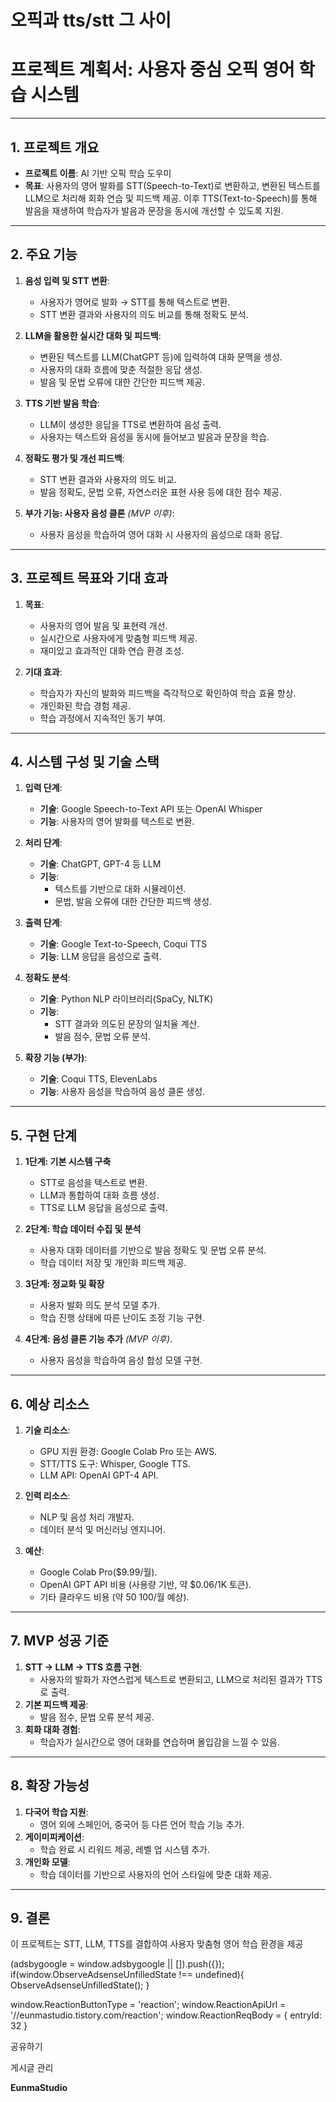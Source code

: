 
# 오픽과 tts/stt 그 사이

프로젝트 계획서: 사용자 중심 오픽 영어 학습 시스템
=============================

* * *

1\. 프로젝트 개요
-----------

*   **프로젝트 이름**: AI 기반 오픽 학습 도우미
*   **목표**: 사용자의 영어 발화를 STT(Speech-to-Text)로 변환하고, 변환된 텍스트를 LLM으로 처리해 회화 연습 및 피드백 제공. 이후 TTS(Text-to-Speech)를 통해 발음을 재생하여 학습자가 발음과 문장을 동시에 개선할 수 있도록 지원.

* * *

2\. 주요 기능
---------

1.  **음성 입력 및 STT 변환**:
    
    *   사용자가 영어로 발화 → STT를 통해 텍스트로 변환.
    *   STT 변환 결과와 사용자의 의도 비교를 통해 정확도 분석.
2.  **LLM을 활용한 실시간 대화 및 피드백**:
    
    *   변환된 텍스트를 LLM(ChatGPT 등)에 입력하여 대화 문맥을 생성.
    *   사용자의 대화 흐름에 맞춘 적절한 응답 생성.
    *   발음 및 문법 오류에 대한 간단한 피드백 제공.
3.  **TTS 기반 발음 학습**:
    
    *   LLM이 생성한 응답을 TTS로 변환하여 음성 출력.
    *   사용자는 텍스트와 음성을 동시에 들어보고 발음과 문장을 학습.
4.  **정확도 평가 및 개선 피드백**:
    
    *   STT 변환 결과와 사용자의 의도 비교.
    *   발음 정확도, 문법 오류, 자연스러운 표현 사용 등에 대한 점수 제공.
5.  **부가 기능: 사용자 음성 클론** _(MVP 이후)_:
    
    *   사용자 음성을 학습하여 영어 대화 시 사용자의 음성으로 대화 응답.

* * *

3\. 프로젝트 목표와 기대 효과
------------------

1.  **목표**:
    
    *   사용자의 영어 발음 및 표현력 개선.
    *   실시간으로 사용자에게 맞춤형 피드백 제공.
    *   재미있고 효과적인 대화 연습 환경 조성.
2.  **기대 효과**:
    
    *   학습자가 자신의 발화와 피드백을 즉각적으로 확인하여 학습 효율 향상.
    *   개인화된 학습 경험 제공.
    *   학습 과정에서 지속적인 동기 부여.

* * *

4\. 시스템 구성 및 기술 스택
------------------

1.  **입력 단계**:
    
    *   **기술**: Google Speech-to-Text API 또는 OpenAI Whisper
    *   **기능**: 사용자의 영어 발화를 텍스트로 변환.
2.  **처리 단계**:
    
    *   **기술**: ChatGPT, GPT-4 등 LLM
    *   **기능**:
        *   텍스트를 기반으로 대화 시뮬레이션.
        *   문법, 발음 오류에 대한 간단한 피드백 생성.
3.  **출력 단계**:
    
    *   **기술**: Google Text-to-Speech, Coqui TTS
    *   **기능**: LLM 응답을 음성으로 출력.
4.  **정확도 분석**:
    
    *   **기술**: Python NLP 라이브러리(SpaCy, NLTK)
    *   **기능**:
        *   STT 결과와 의도된 문장의 일치율 계산.
        *   발음 점수, 문법 오류 분석.
5.  **확장 기능 (부가)**:
    
    *   **기술**: Coqui TTS, ElevenLabs
    *   **기능**: 사용자 음성을 학습하여 음성 클론 생성.

* * *

5\. 구현 단계
---------

1.  **1단계: 기본 시스템 구축**
    
    *   STT로 음성을 텍스트로 변환.
    *   LLM과 통합하여 대화 흐름 생성.
    *   TTS로 LLM 응답을 음성으로 출력.
2.  **2단계: 학습 데이터 수집 및 분석**
    
    *   사용자 대화 데이터를 기반으로 발음 정확도 및 문법 오류 분석.
    *   학습 데이터 저장 및 개인화 피드백 제공.
3.  **3단계: 정교화 및 확장**
    
    *   사용자 발화 의도 분석 모델 추가.
    *   학습 진행 상태에 따른 난이도 조정 기능 구현.
4.  **4단계: 음성 클론 기능 추가** _(MVP 이후)_.
    
    *   사용자 음성을 학습하여 음성 합성 모델 구현.

* * *

6\. 예상 리소스
----------

1.  **기술 리소스**:
    
    *   GPU 지원 환경: Google Colab Pro 또는 AWS.
    *   STT/TTS 도구: Whisper, Google TTS.
    *   LLM API: OpenAI GPT-4 API.
2.  **인력 리소스**:
    
    *   NLP 및 음성 처리 개발자.
    *   데이터 분석 및 머신러닝 엔지니어.
3.  **예산**:
    
    *   Google Colab Pro($9.99/월).
    *   OpenAI GPT API 비용 (사용량 기반, 약 $0.06/1K 토큰).
    *   기타 클라우드 비용 (약 $50~$100/월 예상).

* * *

7\. MVP 성공 기준
-------------

1.  **STT → LLM → TTS 흐름 구현**:
    *   사용자의 발화가 자연스럽게 텍스트로 변환되고, LLM으로 처리된 결과가 TTS로 출력.
2.  **기본 피드백 제공**:
    *   발음 점수, 문법 오류 분석 제공.
3.  **회화 대화 경험**:
    *   학습자가 실시간으로 영어 대화를 연습하며 몰입감을 느낄 수 있음.

* * *

8\. 확장 가능성
----------

1.  **다국어 학습 지원**:
    *   영어 외에 스페인어, 중국어 등 다른 언어 학습 기능 추가.
2.  **게이미피케이션**:
    *   학습 완료 시 리워드 제공, 레벨 업 시스템 추가.
3.  **개인화 모델**:
    *   학습 데이터를 기반으로 사용자의 언어 스타일에 맞춘 대화 제공.

* * *

9\. 결론
------

이 프로젝트는 STT, LLM, TTS를 결합하여 사용자 맞춤형 영어 학습 환경을 제공

(adsbygoogle = window.adsbygoogle || \[\]).push({}); if(window.ObserveAdsenseUnfilledState !== undefined){ ObserveAdsenseUnfilledState(); }

window.ReactionButtonType = 'reaction'; window.ReactionApiUrl = '//eunmastudio.tistory.com/reaction'; window.ReactionReqBody = { entryId: 32 }

공유하기

게시글 관리

**EunmaStudio**
            